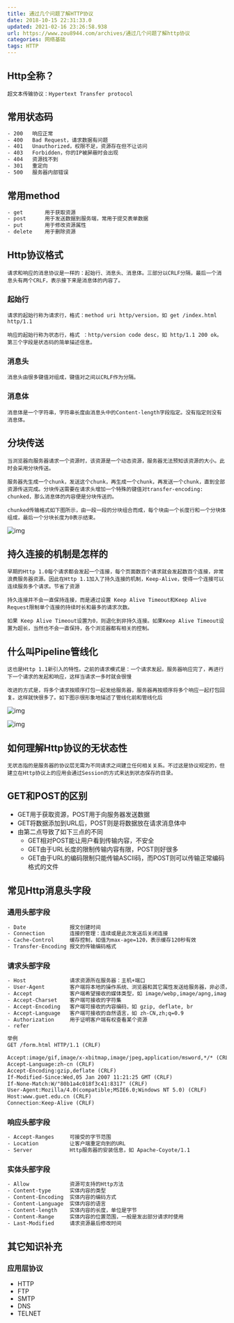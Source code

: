 ```yaml
---
title: 通过几个问题了解HTTP协议
date: 2018-10-15 22:31:33.0
updated: 2021-02-16 23:26:58.938
url: https://www.zou8944.com/archives/通过几个问题了解http协议
categories: 网络基础
tags: HTTP
---
```




## Http全称？

	超文本传输协议：Hypertext Transfer protocol

<!-- more -->

## 常用状态码

```html
- 200	响应正常
- 400	Bad Request，请求数据有问题
- 401	Unauthorized，权限不足，资源存在但不让访问
- 403	Forbidden，你的IP被屏蔽时会出现
- 404	资源找不到
- 301	重定向
- 500	服务器内部错误
```

## 常用method

```html
- get		用于获取资源
- post		用于发送数据到服务端，常用于提交表单数据
- put		用于修改资源属性
- delete	用于删除资源
```

## Http协议格式

	请求和响应的消息协议是一样的：起始行、消息头、消息体。三部分以CRLF分隔，最后一个消息头有两个CRLF，表示接下来是消息体的内容了。

### 起始行

	请求的起始行称为请求行，格式：method uri http/version，如 get /index.html http/1.1
	
	响应的起始行称为状态行，格式 ：http/version code desc，如 http/1.1 200 ok。第三个字段是状态码的简单描述信息。

### 消息头

	消息头由很多键值对组成，键值对之间以CRLF作为分隔。

### 消息体

	消息体是一个字符串，字符串长度由消息头中的Content-length字段指定。没有指定则没有消息体。

## 分块传送

	当浏览器向服务器请求一个资源时，该资源是一个动态资源，服务器无法预知该资源的大小。此时会采用分块传送。
	
	服务器先生成一个chunk，发送这个chunk，再生成一个chunk，再发送一个chunk，直到全部资源传送完成。分块传送需要在请求头增加一个特殊的键值对transfer-encoding: chunked，那么消息体的内容便是分块传送的。
	
	chunked传输格式如下图所示，由一段一段的分块组合而成，每个块由一个长度行和一个分块体组成，最后一个分块长度为0表示结束。

![img](https://imgconvert.csdnimg.cn/aHR0cHM6Ly9zczAuYmFpZHUuY29tLzZPTldzamlwMFFJWjh0eWhucS9pdC91PTIzNjg2NDEwMjEsMTU4MTE3ODM1MiZmbT0xNzMmYXBwPTI1JmY9SlBFRw?x-oss-process=image/format,png)

## 持久连接的机制是怎样的

	早期的Http 1.0每个请求都会发起一个连接，每个页面数百个请求就会发起数百个连接，非常浪费服务器资源。因此在Http 1.1加入了持久连接的机制，Keep-Alive，使得一个连接可以连续服务多个请求。节省了资源
	
	持久连接并不会一直保持连接，而是通过设置 Keep Alive Timeout和Keep Alive Request限制单个连接的持续时长和最多的请求次数。
	
	如果 Keep Alive Timeout设置为0，则退化到非持久连接。如果Keep Alive Timeout设置为超长，当然也不会一直保持，各个浏览器都有相关的控制。

## 什么叫Pipeline管线化

	这也是Http 1.1新引入的特性。之前的请求模式是：一个请求发起，服务器响应完了，再进行下一个请求的发起和响应，这样当请求一多时就会很慢
	
	改进的方式是，将多个请求按顺序打包一起发给服务器，服务器再按顺序将多个响应一起打包回复。这样就快很多了。如下图示很形象地描述了管线化前和管线化后

![img](https://imgconvert.csdnimg.cn/aHR0cHM6Ly9zczAuYmFpZHUuY29tLzZPTldzamlwMFFJWjh0eWhucS9pdC91PTM0MDIwNDQ4MzgsNzAzNzIwMjE1JmZtPTE3MyZhcHA9MjUmZj1KUEVH?x-oss-process=image/format,png)

![img](https://imgconvert.csdnimg.cn/aHR0cHM6Ly9zczIuYmFpZHUuY29tLzZPTllzamlwMFFJWjh0eWhucS9pdC91PTEyOTc0NTkzNDksMTU2MTg5NTk3MSZmbT0xNzMmYXBwPTI1JmY9SlBFRw?x-oss-process=image/format,png)

## 如何理解Http协议的无状态性

	无状态指的是服务器的协议层无需为不同请求之间建立任何相关关系。不过这是协议规定的，但建立在Http协议上的应用会通过Session的方式来达到状态保存的目录。

## GET和POST的区别

- GET用于获取资源，POST用于向服务器发送数据
- GET将数据添加到URL后，POST则是将数据放在请求消息体中
- 由第二点导致了如下三点的不同
  - GET相对POST能让用户看到传输内容，不安全
  - GET由于URL长度的限制传输内容有限，POST则好很多
  - GET由于URL的编码限制只能传输ASCII码，而POST则可以传输正常编码格式的文件

## 常见Http消息头字段

### 通用头部字段

```html
- Date				报文创建时间
- Connection		连接的管理：连续或是此次发送后关闭连接
- Cache-Control		缓存控制，如值为max-age=120，表示缓存120秒有效
- Transfer-Encoding	报文的传输编码格式
```

### 请求头部字段

```html
- Host				请求资源所在服务器：主机+端口
- User-Agent		客户端将本地的操作系统、浏览器和其它属性发送给服务器，非必须，可修改
- Accept			客户端希望接收的媒体类型，如 image/webp,image/apng,image/*,*/*;q=0.8
- Accept-Charset	客户端可接收的字符集
- Accept-Encoding	客户端可接收的内容编码，如 gzip, deflate, br
- Accept-Language	客户端可接收的自然语言，如 zh-CN,zh;q=0.9
- Authorization		用于证明客户端有权查看某个资源
- refer				

举例
GET /form.html HTTP/1.1 (CRLF)

Accept:image/gif,image/x-xbitmap,image/jpeg,application/msword,*/* (CRLF)
Accept-Language:zh-cn (CRLF)
Accept-Encoding:gzip,deflate (CRLF)
If-Modified-Since:Wed,05 Jan 2007 11:21:25 GMT (CRLF)
If-None-Match:W/"80b1a4c018f3c41:8317" (CRLF)
User-Agent:Mozilla/4.0(compatible;MSIE6.0;Windows NT 5.0) (CRLF)
Host:www.guet.edu.cn (CRLF)
Connection:Keep-Alive (CRLF)
```

### 响应头部字段

```html
- Accept-Ranges		可接受的字节范围
- Location			让客户端重定向到的URL
- Server			Http服务器的安装信息，如 Apache-Coyote/1.1
```

### 实体头部字段

```html
- Allow				资源可支持的Http方法
- Content-type		实体内容的类型
- Content-Encoding	实体内容的编码方式
- Content-Language	实体内容的语言
- Content-length	实体内容的长度，单位是字节
- Content-Range		实体内容的位置范围，一般是发出部分请求时使用
- Last-Modified		请求资源最后修改时间
```

## 其它知识补充

### 应用层协议

- HTTP
- FTP
- SMTP
- DNS
- TELNET